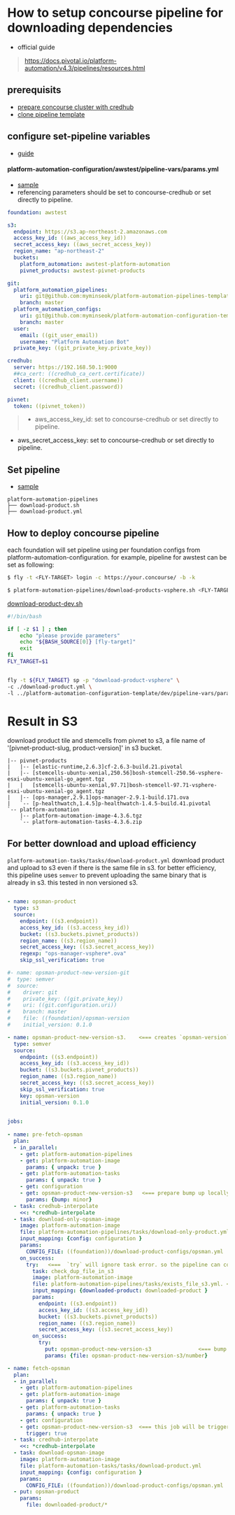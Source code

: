 
# How to setup concourse pipeline for downloading dependencies
- official guide
> https://docs.pivotal.io/platform-automation/v4.3/pipelines/resources.html

## prerequisits
- [prepare concourse cluster with credhub](/concourse-with-credhub.md)
- [clone pipeline template](/platform-automation/get-pipeline-template.md)

## configure set-pipeline variables
- [guide](https://docs.pivotal.io/platform-automation/v4.3/inputs-outputs.html) 

#### platform-automation-configuration/awstest/pipeline-vars/params.yml
- [sample](https://github.com/myminseok/platform-automation-configuration-template/blob/master/dev/pipeline-vars/params.yml)
- referencing parameters should be set to concourse-credhub or set directly to pipeline.
``` yaml
foundation: awstest

s3:
  endpoint: https://s3.ap-northeast-2.amazonaws.com
  access_key_id: ((aws_access_key_id))
  secret_access_key: ((aws_secret_access_key))
  region_name: "ap-northeast-2"
  buckets:
    platform_automation: awstest-platform-automation
    pivnet_products: awstest-pivnet-products

git:
  platform_automation_pipelines:
    uri: git@github.com:myminseok/platform-automation-pipelines-template.git
    branch: master
  platform_automation_configs:
    uri: git@github.com:myminseok/platform-automation-configuration-template.git
    branch: master
  user:
    email: ((git_user_email))
    username: "Platform Automation Bot"
  private_key: ((git_private_key.private_key))

credhub:
  server: https://192.168.50.1:9000
  ##ca_cert: ((credhub_ca_cert.certificate))
  client: ((credhub_client.username))
  secret: ((credhub_client.password))

pivnet:
  token: ((pivnet_token))

```
> - aws_access_key_id: set to concourse-credhub or set directly to pipeline.
  - aws_secret_access_key: set to concourse-credhub or set directly to pipeline.


## Set pipeline
- [sample](https://github.com/myminseok/platform-automation-pipelines-template)
``` 
platform-automation-pipelines
├── download-product.sh
├── download-product.yml

```


## How to deploy concourse pipeline
each foundation will set pipeline using per foundation configs from platform-automation-configuration. for example, pipeline for awstest can be set as following:
``` bash
$ fly -t <FLY-TARGET> login -c https://your.concourse/ -b -k

$ platform-automation-pipelines/download-products-vsphere.sh <FLY-TARGET>

```
[download-product-dev.sh](https://github.com/myminseok/platform-automation-pipelines-template/blob/master/download-product-dev.sh)
``` bash
#!/bin/bash

if [ -z $1 ] ; then
    echo "please provide parameters"
	echo "${BASH_SOURCE[0]} [fly-target]"
	exit
fi
FLY_TARGET=$1


fly -t ${FLY_TARGET} sp -p "download-product-vsphere" \
-c ./download-product.yml \
-l ../platform-automation-configuration-template/dev/pipeline-vars/params.yml
```

# Result in S3 
download product tile and stemcells from pivnet to s3, a file name of '[pivnet-product-slug, product-version]' in s3 bucket.
``` 
|-- pivnet-products
|   |-- [elastic-runtime,2.6.3]cf-2.6.3-build.21.pivotal
|   |-- [stemcells-ubuntu-xenial,250.56]bosh-stemcell-250.56-vsphere-esxi-ubuntu-xenial-go_agent.tgz
|   |   [stemcells-ubuntu-xenial,97.71]bosh-stemcell-97.71-vsphere-esxi-ubuntu-xenial-go_agent.tgz
|   |-- [ops-manager,2.9.1]ops-manager-2.9.1-build.171.ova
|   `-- [p-healthwatch,1.4.5]p-healthwatch-1.4.5-build.41.pivotal
`-- platform-automation
    |-- platform-automation-image-4.3.6.tgz
    `-- platform-automation-tasks-4.3.6.zip
```

   

## For better download and upload efficiency
`platform-automation-tasks/tasks/download-product.yml` download product and upload to s3 even if there is the same file in s3. for better efficiency, this pipeline uses `semver` to prevent uploading the same binary that is already in s3. this tested in non versioned s3.

```yaml

- name: opsman-product
  type: s3
  source:
    endpoint: ((s3.endpoint))
    access_key_id: ((s3.access_key_id))
    bucket: ((s3.buckets.pivnet_products))
    region_name: ((s3.region_name))
    secret_access_key: ((s3.secret_access_key))
    regexp: "ops-manager-vsphere*.ova"
    skip_ssl_verification: true

#- name: opsman-product-new-version-git
#  type: semver
#  source:
#    driver: git
#    private_key: ((git.private_key))
#    uri: ((git.configuration.uri))
#    branch: master
#    file: ((foundation)/opsman-version
#    initial_version: 0.1.0

- name: opsman-product-new-version-s3.    <=== creates `opsman-version` file in s3 bucket.
  type: semver
  source:
    endpoint: ((s3.endpoint))
    access_key_id: ((s3.access_key_id))
    bucket: ((s3.buckets.pivnet_products))
    region_name: ((s3.region_name))
    secret_access_key: ((s3.secret_access_key))
    skip_ssl_verification: true
    key: opsman-version
    initial_version: 0.1.0
    

jobs:
  
- name: pre-fetch-opsman
  plan:
  - in_parallel:
    - get: platform-automation-pipelines
    - get: platform-automation-image
      params: { unpack: true }
    - get: platform-automation-tasks
      params: { unpack: true }
    - get: configuration
    - get: opsman-product-new-version-s3   <=== prepare bump up locally.
      params: {bump: minor}
  - task: credhub-interpolate
    <<: *credhub-interpolate
  - task: download-only-opsman-image
    image: platform-automation-image
    file: platform-automation-pipelines/tasks/download-only-product.yml  <=== if there is new file in pivnet, download the product into worker VM. it will be chached and shared with the next tasks (this worker VM scope)
    input_mapping: {config: configuration }
    params:
      CONFIG_FILE: ((foundation))/download-product-configs/opsman.yml
    on_success:
      try:   <===  `try` will ignore task error. so the pipeline can continues.
        task: check_dup_file_in_s3
        image: platform-automation-image
        file: platform-automation-pipelines/tasks/exists_file_s3.yml. <=== `check_dup_file_in_s3` task will check if the product file exists in s3. if exists, exit 1. if not, it will bump up semver. 
        input_mapping: {downloaded-product: downloaded-product }
        params:
          endpoint: ((s3.endpoint))
          access_key_id: ((s3.access_key_id))
          bucket: ((s3.buckets.pivnet_products))
          region_name: ((s3.region_name))
          secret_access_key: ((s3.secret_access_key))
        on_success:
          try: 
            put: opsman-product-new-version-s3               <=== bump up semver
            params: {file: opsman-product-new-version-s3/number}

- name: fetch-opsman
  plan:
  - in_parallel:
    - get: platform-automation-pipelines
    - get: platform-automation-image
      params: { unpack: true }
    - get: platform-automation-tasks
      params: { unpack: true }
    - get: configuration
    - get: opsman-product-new-version-s3  <=== this job will be triggered by bumped up `semver`.
      trigger: true
  - task: credhub-interpolate
    <<: *credhub-interpolate
  - task: download-opsman-image
    image: platform-automation-image
    file: platform-automation-tasks/tasks/download-product.yml
    input_mapping: {config: configuration }
    params:
      CONFIG_FILE: ((foundation))/download-product-configs/opsman.yml
  - put: opsman-product
    params:
      file: downloaded-product/*

```

